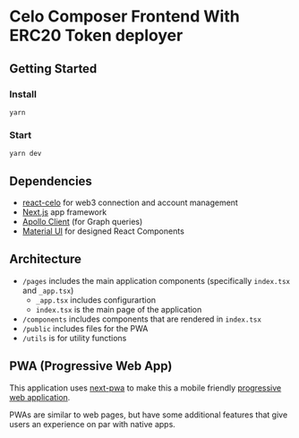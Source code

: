 # Celo Composer Frontend With ERC20 Token deployer

## Getting Started

### Install

```shell
yarn
```

### Start

```shell
yarn dev
```

## Dependencies

- [react-celo](https://www.npmjs.com/package/@celo/react-celo) for web3 connection and account management
- [Next.js](https://nextjs.org/) app framework
- [Apollo Client](https://www.npmjs.com/package/apollo-client) (for Graph queries)
- [Material UI](https://mui.com/getting-started/installation/) for designed React Components

## Architecture

- `/pages` includes the main application components (specifically `index.tsx` and `_app.tsx`)
  - `_app.tsx` includes configurartion
  - `index.tsx` is the main page of the application
- `/components` includes components that are rendered in `index.tsx`
- `/public` includes files for the PWA
- `/utils` is for utility functions

## PWA (Progressive Web App)

This application uses [next-pwa](https://www.npmjs.com/package/next-pwa) to make this a mobile friendly [progressive web application](https://developer.mozilla.org/en-US/docs/Web/Progressive_web_apps).

PWAs are similar to web pages, but have some additional features that give users an experience on par with native apps.
